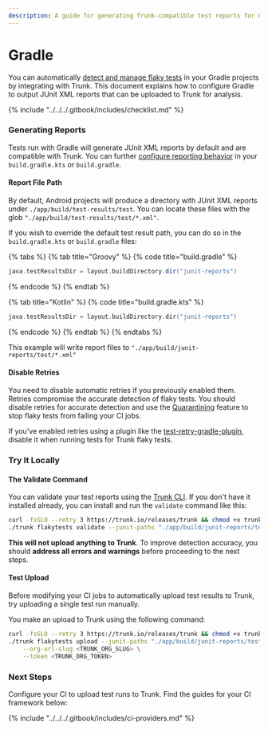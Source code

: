 ```yaml
---
description: A guide for generating Trunk-compatible test reports for Gradle
---
```


# Gradle

You can automatically [detect and manage flaky tests](../../detection.md) in your Gradle projects by integrating with Trunk. This document explains how to configure Gradle to output JUnit XML reports that can be uploaded to Trunk for analysis.

{% include "../../../.gitbook/includes/checklist.md" %}

### Generating Reports

Tests run with Gradle will generate JUnit XML reports by default and are compatible with Trunk. You can further [configure reporting behavior](https://docs.gradle.org/8.10.2/userguide/java_testing.html#test_reporting) in your `build.gradle.kts` or `build.gradle`.

#### Report File Path

By default, Android projects will produce a directory with JUnit XML reports under `./app/build/test-results/test`. You can locate these files with the glob `"./app/build/test-results/test/*.xml"`.  &#x20;

If you wish to override the default test result path, you can do so in the `build.gradle.kts` or `build.gradle` files:

{% tabs %}
{% tab title="Groovy" %}
{% code title="build.gradle" %}
```groovy
java.testResultsDir = layout.buildDirectory.dir("junit-reports")
```
{% endcode %}
{% endtab %}

{% tab title="Kotlin" %}
{% code title="build.gradle.kts" %}
```kotlin
java.testResultsDir = layout.buildDirectory.dir("junit-reports")
```
{% endcode %}
{% endtab %}
{% endtabs %}

This example will write report files to `"./app/build/junit-reports/test/*.xml"`

#### Disable Retries

You need to disable automatic retries if you previously enabled them. Retries compromise the accurate detection of flaky tests. You should disable retries for accurate detection and use the [Quarantining](../../quarantining.md) feature to stop flaky tests from failing your CI jobs.

If you've enabled retries using a plugin like the [test-retry-gradle-plugin](https://github.com/gradle/test-retry-gradle-plugin), disable it when running tests for Trunk flaky tests.

### Try It Locally

#### The Validate Command

You can validate your test reports using the [Trunk CLI](../../uploader.md). If you don't have it installed already, you can install and run the `validate` command like this:

```sh
curl -fsSLO --retry 3 https://trunk.io/releases/trunk && chmod +x trunk
./trunk flakytests validate --junit-paths "./app/build/junit-reports/test/*.xml"
```

**This will not upload anything to Trunk**. To improve detection accuracy, you should **address all errors and warnings** before proceeding to the next steps.

#### Test Upload

Before modifying your CI jobs to automatically upload test results to Trunk, try uploading a single test run manually.

You make an upload to Trunk using the following command:

```sh
curl -fsSLO --retry 3 https://trunk.io/releases/trunk && chmod +x trunk
./trunk flakytests upload --junit-paths "./app/build/junit-reports/test/" \
    --org-url-slug <TRUNK_ORG_SLUG> \
    --token <TRUNK_ORG_TOKEN>
```

### Next Steps

Configure your CI to upload test runs to Trunk. Find the guides for your CI framework below:

{% include "../../../.gitbook/includes/ci-providers.md" %}

